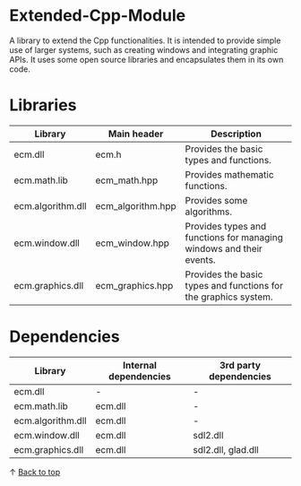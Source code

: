 # Extended-Cpp-Module
A library to extend the Cpp functionalities. It is intended to provide simple use of larger systems, such as creating windows and integrating graphic APIs. It uses some open source libraries and encapsulates them in its own code.

# Libraries
|Library|Main header|Description
|-|-|-
|ecm.dll|ecm.h|Provides the basic types and functions.
|ecm.math.lib|ecm_math.hpp|Provides mathematic functions.
|ecm.algorithm.dll|ecm_algorithm.hpp|Provides some algorithms.
|ecm.window.dll|ecm_window.hpp|Provides types and functions for managing windows and their events.
|ecm.graphics.dll|ecm_graphics.hpp|Provides the basic types and functions for the graphics system.

# Dependencies
|Library|Internal dependencies|3rd party dependencies
|-|-|-
|ecm.dll|-|-
|ecm.math.lib|ecm.dll|-
|ecm.algorithm.dll|ecm.dll|-
|ecm.window.dll|ecm.dll|sdl2.dll
|ecm.graphics.dll|ecm.dll|sdl2.dll, glad.dll

&uarr; [Back to top](#top)
